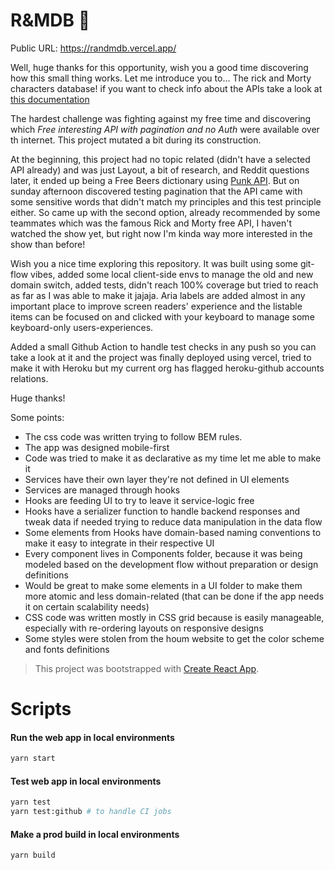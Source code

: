 # R&MDB 🎉

Public URL: https://randmdb.vercel.app/

Well, huge thanks for this opportunity, wish you a good time discovering how this small thing works. Let me introduce you to... The rick and Morty characters database! if you want to check info about the APIs take a look at [this documentation](https://rickandmortyapi.com/documentation/#character-schema)

The hardest challenge was fighting against my free time and discovering which _Free interesting API with pagination and no Auth_ were available over th internet. This project mutated a bit during its construction.

At the beginning, this project had no topic related (didn't have a selected API already) and was just Layout, a bit of research, and Reddit questions later, it ended up being a Free Beers dictionary using [Punk API](https://api.punkapi.com/v2/). But on sunday afternoon discovered testing pagination that the API came with some sensitive words that didn't match my principles and this test principle either. So came up with the second option, already recommended by some teammates which was the famous Rick and Morty free API, I haven't watched the show yet, but right now I'm kinda way more interested in the show than before!

Wish you a nice time exploring this repository. It was built using some git-flow vibes, added some local client-side envs to manage the old and new domain switch, added tests, didn't reach 100% coverage but tried to reach as far as I was able to make it jajaja. Aria labels are added almost in any important place to improve screen readers' experience and the listable items can be focused on and clicked with your keyboard to manage some keyboard-only users-experiences.

Added a small Github Action to handle test checks in any push so you can take a look at it and the project was finally deployed using vercel, tried to make it with Heroku but my current org has flagged heroku-github accounts relations.

Huge thanks!

Some points:
- The css code was written trying to follow BEM rules.
- The app was designed mobile-first
- Code was tried to make it as declarative as my time let me able to make it
- Services have their own layer they're not defined in UI elements
- Services are managed through hooks
- Hooks are feeding UI to try to leave it service-logic free
- Hooks have a serializer function to handle backend responses and tweak data if needed trying to reduce data manipulation in the data flow
- Some elements from Hooks have domain-based naming conventions to make it easy to integrate in their respective UI
- Every component lives in Components folder, because it was being modeled based on the development flow without preparation or design definitions
- Would be great to make some elements in a UI folder to make them more atomic and less domain-related (that can be done if the app needs it on certain scalability needs)
- CSS code was written mostly in CSS grid because is easily manageable, especially with re-ordering layouts on responsive designs
- Some styles were stolen from the houm website to get the color scheme and fonts definitions


>This project was bootstrapped with [Create React App](https://github.com/>facebook/create-react-app).

# Scripts

#### Run the web app in local environments
```bash
yarn start
```

#### Test web app in local environments
```bash
yarn test
yarn test:github # to handle CI jobs
```

#### Make a prod build in local environments
```bash
yarn build
```